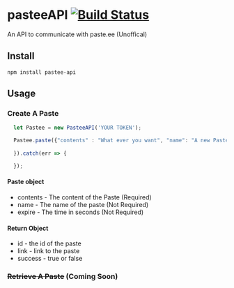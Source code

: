 # pasteeAPI [![Build Status](https://travis-ci.org/motoenduroboy/pasteeAPI.svg?branch=master)](https://travis-ci.org/motoenduroboy/pasteeAPI)
An API to communicate with paste.ee (Unoffical)

## Install
```
npm install pastee-api
```

## Usage
### Create A Paste
```javascript
  let Pastee = new PasteeAPI('YOUR TOKEN');

  Pastee.paste({"contents" : "What ever you want", "name": "A new Paste", "expire": 100}).then(res => {
    
  }).catch(err => {

  });
```
#### Paste object
* contents - The content of the Paste (Required)
* name - The name of the paste (Not Required)
* expire - The time in seconds (Not Required)

#### Return Object
* id - the id of the paste
* link - link to the paste
* success - true or false

### ~~Retrieve A Paste~~ (Coming Soon)
